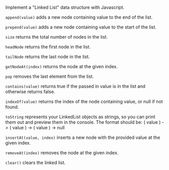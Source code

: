 Implement a "Linked List" data structure with Javascript.

`append(value)` adds a new node containing value to the end of the list.

`prepend(value)` adds a new node containing value to the start of the list.

`size` returns the total number of nodes in the list.

`headNode` returns the first node in the list.

`tailNode` returns the last node in the list.

`getNodeAt(index)` returns the node at the given index.

`pop` removes the last element from the list.

`contains(value)` returns true if the passed in value is in the list and otherwise returns false.

`indexOf(value)` returns the index of the node containing value, or null if not found.

`toString` represents your LinkedList objects as strings, so you can print them out and preview them in the console.
The format should be: ( value ) -> ( value ) -> ( value ) -> null

`insertAt(value, index)` inserts a new node with the provided value at the given index.

`removeAt(index)` removes the node at the given index.

`clear()` clears the linked list.